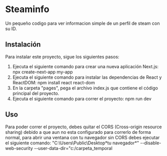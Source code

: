 # Steaminfo

Un pequeño codigo para ver informacion simple de un perfil de steam con su ID.

## Instalación

Para instalar este proyecto, sigue los siguientes pasos:

1. Ejecuta el siguiente comando para crear una nueva aplicación Next.js: npx create-next-app my-app
2. Ejecuta el siguiente comando para instalar las dependencias de React y ReactDOM: npm install react react-dom
3. En la carpeta "pages", pega el archivo index.js que contiene el código principal del proyecto.
4. Ejecuta el siguiente comando para correr el proyecto: npm run dev

## Uso

Para poder correr el proyecto, debes quitar el CORS (Cross-origin resource sharing) debido a que aun no esta configurado para correrlo de forma normal, para abrir una ventana con tu navegador sin CORS debes ejecutar el siguiente comando: "C:\Users\Public\Desktop\*tu navegador*" --disable-web-security --user-data-dir="c:/carpeta_temporal









